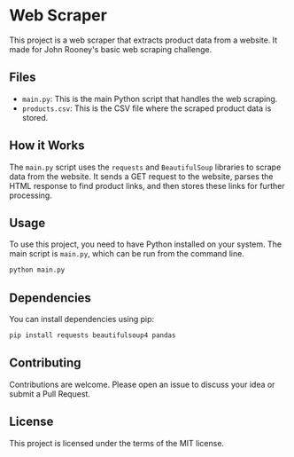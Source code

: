 # Web Scraper
This project is a web scraper that extracts product data from a website. It made for John Rooney's basic web scraping challenge.

## Files
- `main.py`: This is the main Python script that handles the web scraping.
- `products.csv`: This is the CSV file where the scraped product data is stored.

## How it Works
The `main.py` script uses the `requests` and `BeautifulSoup` libraries to scrape data from the website. It sends a GET request to the website, parses the HTML response to find product links, and then stores these links for further processing.

## Usage
To use this project, you need to have Python installed on your system. The main script is `main.py`, which can be run from the command line.

```sh
python main.py
```

## Dependencies
You can install dependencies using pip:
```sh
pip install requests beautifulsoup4 pandas
```

## Contributing
Contributions are welcome. Please open an issue to discuss your idea or submit a Pull Request.

## License
This project is licensed under the terms of the MIT license.